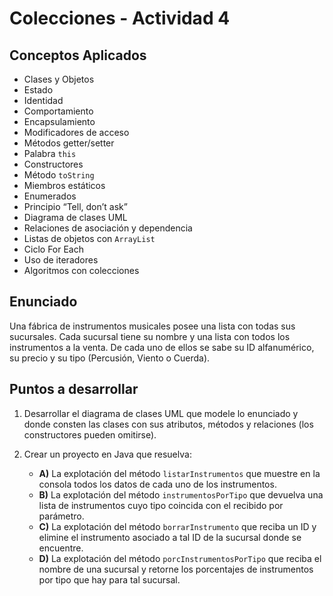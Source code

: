 # Colecciones - Actividad 4

## Conceptos Aplicados

* Clases y Objetos
* Estado
* Identidad
* Comportamiento
* Encapsulamiento
* Modificadores de acceso
* Métodos getter/setter
* Palabra `this`
* Constructores
* Método `toString`
* Miembros estáticos
* Enumerados
* Principio “Tell, don’t ask”
* Diagrama de clases UML
* Relaciones de asociación y dependencia
* Listas de objetos con `ArrayList`
* Ciclo For Each
* Uso de iteradores
* Algoritmos con colecciones

## Enunciado

Una fábrica de instrumentos musicales posee una lista con todas sus sucursales. Cada sucursal tiene su nombre y una lista con todos los instrumentos a la venta. De cada uno de ellos se sabe su ID alfanumérico, su precio y su tipo (Percusión, Viento o Cuerda).

## Puntos a desarrollar

1.  Desarrollar el diagrama de clases UML que modele lo enunciado y donde consten las clases con sus atributos, métodos y relaciones (los constructores pueden omitirse).

2.  Crear un proyecto en Java que resuelva:
    * **A)** La explotación del método `listarInstrumentos` que muestre en la consola todos los datos de cada uno de los instrumentos.
    * **B)** La explotación del método `instrumentosPorTipo` que devuelva una lista de instrumentos cuyo tipo coincida con el recibido por parámetro.
    * **C)** La explotación del método `borrarInstrumento` que reciba un ID y elimine el instrumento asociado a tal ID de la sucursal donde se encuentre.
    * **D)** La explotación del método `porcInstrumentosPorTipo` que reciba el nombre de una sucursal y retorne los porcentajes de instrumentos por tipo que hay para tal sucursal.
